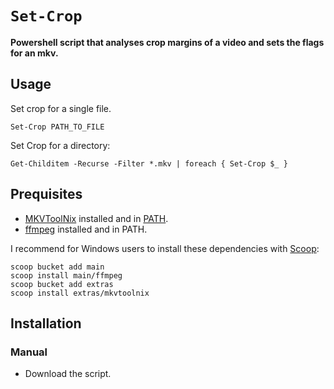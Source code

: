 # `Set-Crop`

**Powershell script that analyses crop margins of a video and sets the flags for an mkv.**

## Usage

Set crop for a single file.
```pwsh
Set-Crop PATH_TO_FILE
```

Set Crop for a directory:
```pwsh
Get-Childitem -Recurse -Filter *.mkv | foreach { Set-Crop $_ }
```

## Prequisites

* [MKVToolNix](https://mkvtoolnix.download/) installed and in [PATH](https://www.howtogeek.com/787217/how-to-edit-environment-variables-on-windows-10-or-11/).
* [ffmpeg](https://ffmpeg.org/) installed and in PATH.

I recommend for Windows users to install these dependencies with [Scoop](https://scoop.sh/):
```
scoop bucket add main
scoop install main/ffmpeg
scoop bucket add extras
scoop install extras/mkvtoolnix
```

## Installation

### Manual

* Download the script.
